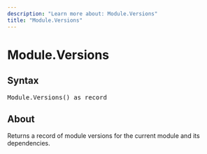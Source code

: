 ```yaml
---
description: "Learn more about: Module.Versions"
title: "Module.Versions"
---
```

# Module.Versions

## Syntax

<pre>
Module.Versions() as record
</pre>

## About

Returns a record of module versions for the current module and its dependencies.
